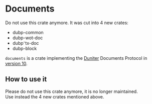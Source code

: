 # Documents

Do not use this crate anymore. It was cut into 4 new crates:

- dubp-common
- dubp-wot-doc
- dubp⁻tx-doc
- dubp-block

`documents` is a crate implementing the [Duniter] Documents Protocol in [version 10][version10].

[Duniter]: https://duniter.org/en/
[version10]: https://git.duniter.org/nodes/typescript/duniter/blob/master/doc/Protocol.md

## How to use it

Please do not use this crate anymore, it is no longer maintained.  
Use instead the 4 new crates mentioned above.
